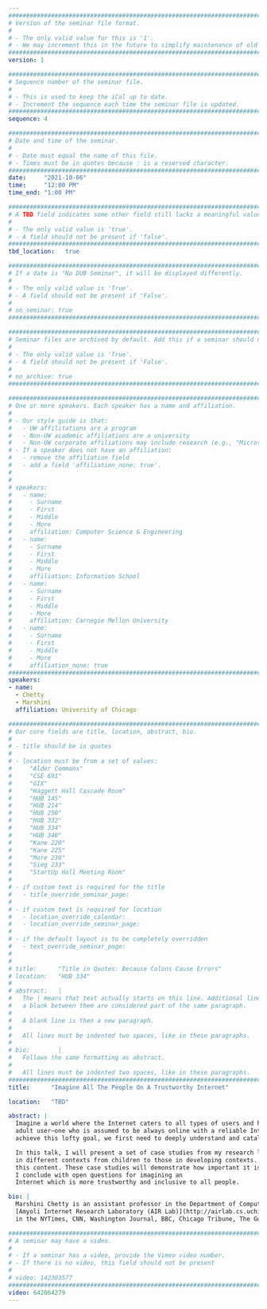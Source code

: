 ```yaml
---
################################################################################
# Version of the seminar file format.
#
# - The only valid value for this is '1'.
# - We may increment this in the future to simplify maintenance of old seminars.
################################################################################
version: 1

################################################################################
# Sequence number of the seminar file.
#
# - This is used to keep the iCal up to date.
# - Increment the sequence each time the seminar file is updated.
################################################################################
sequence: 4

################################################################################
# Date and time of the seminar.
#
# - Date must equal the name of this file.
# - Times must be in quotes because : is a reserved character.
################################################################################
date:     "2021-10-06"
time:     "12:00 PM"
time_end: "1:00 PM"

################################################################################
# A TBD field indicates some other field still lacks a meaningful value.
#
# - The only valid value is 'true'.
# - A field should not be present if 'false'.
################################################################################
tbd_location:   true

################################################################################
# If a date is "No DUB Seminar", it will be displayed differently.
#
# - The only valid value is 'True'.
# - A field should not be present if 'False'.
#
# no_seminar: true
################################################################################

################################################################################
# Seminar files are archived by default. Add this if a seminar should not be.
#
# - The only valid value is 'True'.
# - A field should not be present if 'False'.
#
# no_archive: true
################################################################################

################################################################################
# One or more speakers. Each speaker has a name and affiliation.
#
# - Our style guide is that:
#   - UW affilitations are a program
#   - Non-UW academic affiliations are a university
#   - Non-UW corporate affiliations may include research (e.g., "Microsoft Research")
# - If a speaker does not have an affiliation:
#   - remove the affiliation field
#   - add a field 'affiliation_none: true'.
#
#
# speakers:
#   - name: 
#     - Surname
#     - First
#     - Middle
#     - More
#     affiliation: Computer Science & Engineering 
#   - name: 
#     - Surname
#     - First
#     - Middle
#     - More
#     affiliation: Information School 
#   - name: 
#     - Surname
#     - First
#     - Middle
#     - More
#     affiliation: Carnegie Mellon University 
#   - name:
#     - Surname
#     - First
#     - Middle
#     - More
#     affiliation_none: true
################################################################################
speakers:
- name:
  - Chetty
  - Marshini
  affiliation: University of Chicago

################################################################################
# Our core fields are title, location, abstract, bio.
#
# - title should be in quotes
#
# - location must be from a set of values:
#     "Alder Commons"
#     "CSE 691"
#     "GIX"
#     "Haggett Hall Cascade Room"
#     "HUB 145"
#     "HUB 214"
#     "HUB 250"
#     "HUB 332"
#     "HUB 334"
#     "HUB 340"
#     "Kane 220"
#     "Kane 225"
#     "More 230"
#     "Sieg 233"
#     "StartUp Hall Meeting Room"
#
# - if custom text is required for the title
#   - title_override_seminar_page:
#
# - if custom text is required for location
#   - location_override_calendar:
#   - location_override_seminar_page:
#
# - if the default layout is to be completely overridden
#   - text_override_seminar_page:
#
#
# title:      "Title in Quotes: Because Colons Cause Errors"
# location:   "HUB 334"
#
# abstract:   |
#   The | means that text actually starts on this line. Additional lines without
#   a blank between them are considered part of the same paragraph.
#
#   A blank line is then a new paragraph.
#
#   All lines must be indented two spaces, like in these paragraphs.
#
# bio:        |
#   Follows the same formatting as abstract.
#
#   All lines must be indented two spaces, like in these paragraphs.
################################################################################
title:      "Imagine All The People On A Trustworthy Internet"

location:   "TBD"

abstract: |
  Imagine a world where the Internet caters to all types of users and hosts trustworthy content. Right now, this world seems far off for many reasons. For instance, this world would require us to think more broadly of user needs beyond an `average’ tech-savvy
  adult user—one who is assumed to be always online with a reliable Internet connection. Moreover, this world would require us to host content that is not misleading or manipulative in some way—content that can be evaluated at face value by various users. To
  achieve this lofty goal, we first need to deeply understand and catalogue different types of Internet users’ needs and also develop ways to assess and make misleading online content more apparent to end-users.

  In this talk, I will present a set of case studies from my research lab that helps further the goal of a trustworthy Internet for all. I will describe various projects geared at understanding a wide variety of Internet users’ needs for online privacy and security
  in different contexts from children to those in developing contexts. I will also describe work to determine different kinds of misleading content online such as `dark patterns’ and disguised advertisements and show solutions to help users to better evaluate
  this content. These case studies will demonstrate how important it is to study the privacy and security needs of those who do not fit the “average” user mold and demonstrate possible solutions for helping users gain more trust in information on the Internet.
  I conclude with open questions for imagining an
  Internet which is more trustworthy and inclusive to all people.

bio: |
  Marshini Chetty is an assistant professor in the Department of Computer Science at the University of Chicago where she directs the
  [Amyoli Internet Research Laboratory (AIR Lab)](http://airlab.cs.uchicago.edu/). She specializes in human-computer interaction, usable privacy and security, and ubiquitous computing. Her work has won best paper and honorable mention awards at SOUPS, CHI, and CSCW, and she was a co-recipient of the Annual Privacy Papers for Policymakers award. Her research has been featured
  in the NYTimes, CNN, Washington Journal, BBC, Chicago Tribune, The Guardian, WIRED, and Slashdot. She has received generous funding from the National Science Foundation, through grants and a CAREER award, as well as the National Security Agency, Facebook, and multiple Google Faculty Research Awards.

################################################################################
# A seminar may have a video.
#
# - If a seminar has a video, provide the Vimeo video number.
# - If there is no video, this field should not be present
#
# video: 142303577
################################################################################
video: 642064279
---
```

